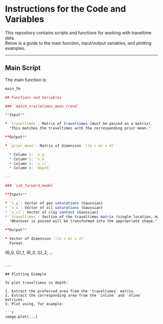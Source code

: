 # Instructions for the Code and Variables

This repository contains scripts and functions for working with traveltime data.  
Below is a guide to the main function, input/output variables, and plotting examples.

---

## Main Script

The main function is:

```r
main_fm

## Functions and Variables

### `match_travletimes_mean_trend`

**Input**

* `traveltimes`: Matrix of traveltimes (must be passed as a matrix).
  *This matches the traveltimes with the corresponding prior mean.*

**Output**

* `prior_mean`: Matrix of dimension `((n × m) × 4)`

  * Column 1: `x_g`
  * Column 2: `x_o`
  * Column 3: `x_cl`
  * Column 4: `depth`

---

### `sim_forward_model`

**Inputs**

* `x_g`: Vector of gas saturations (Gaussian)
* `x_o`: Vector of oil saturations (Gaussian)
* `x_cl`: Vector of clay content (Gaussian)
* `traveltimes`: Section of the traveltimes matrix (single location, matrix, or vector).
  *Whatever is passed will be transformed into the appropriate shape.*

**Output**

* Vector of dimension `((n × m) × 2)`
  Format:

  ```
  (R_0, G)_1, (R_0, G)_2, ...
  ```

---

## Plotting Example

To plot traveltimes vs depth:

1. Extract the preferred area from the `traveltimes` matrix.
2. Extract the corresponding area from the `inline` and `xline` matrices.
3. Plot using, for example:

```r
image.plot(...)

